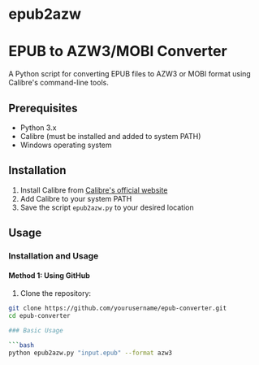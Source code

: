 # epub2azw

# EPUB to AZW3/MOBI Converter

A Python script for converting EPUB files to AZW3 or MOBI format using Calibre's command-line tools.

## Prerequisites

- Python 3.x
- Calibre (must be installed and added to system PATH)
- Windows operating system

## Installation

1. Install Calibre from [Calibre's official website](https://calibre-ebook.com/download)
2. Add Calibre to your system PATH
3. Save the script `epub2azw.py` to your desired location

## Usage

### Installation and Usage

#### Method 1: Using GitHub
1. Clone the repository:
```bash
git clone https://github.com/yourusername/epub-converter.git
cd epub-converter

### Basic Usage

```bash
python epub2azw.py "input.epub" --format azw3

